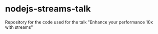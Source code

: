 # nodejs-streams-talk
Repository for the code used for the talk "Enhance your performance 10x with streams"

